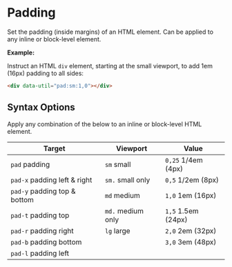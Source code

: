 # Padding

Set the padding (inside margins) of an HTML element. Can be applied to any inline or block-level element.

**Example:**

Instruct an HTML `div` element, starting at the small viewport, to add 1em (16px) padding to all sides:

```html
<div data-util="pad:sm:1,0"></div>
```

## Syntax Options

Apply any combination of the below to an inline or block-level HTML element.

| Target                       | Viewport          | Value              |
|------------------------------|-------------------|--------------------|
| `pad` padding                | `sm` small        | `0,25` 1/4em (4px) |
| `pad-x` padding left & right | `sm.` small only  | `0,5` 1/2em (8px)  |
| `pad-y` padding top & bottom | `md` medium       | `1,0` 1em (16px)   |
| `pad-t` padding top          | `md.` medium only | `1,5` 1.5em (24px) |
| `pad-r` padding right        | `lg` large        | `2,0` 2em (32px)   |
| `pad-b` padding bottom       |                   | `3,0` 3em (48px)   |
| `pad-l` padding left         |                   |                    |

